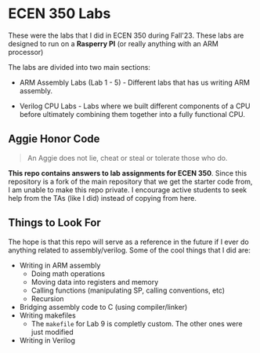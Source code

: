 # ECEN 350 Labs

These were the labs that I did in ECEN 350 during Fall'23. These labs are designed to run on a **Rasperry PI** (or really anything with an ARM processor)

The labs are divided into two main sections:

- ARM Assembly Labs (Lab 1 - 5) - Different labs that has us writing ARM assembly.

- Verilog CPU Labs - Labs where we built different components of a CPU before ultimately combining them together into a fully functional CPU.

## Aggie Honor Code

> An Aggie does not lie, cheat or steal or tolerate those who do.

**This repo contains answers to lab assignments for ECEN 350**. Since this repository is a fork of the main repository that we get the starter code from, I am unable to make this repo private. I encourage active students to seek help from the TAs (like I did) instead of copying from here.

## Things to Look For

The hope is that this repo will serve as a reference in the future if I ever do anything related to assembly/verilog. Some of the cool things that I did are:

- Writing in ARM assembly
  - Doing math operations
  - Moving data into registers and memory
  - Calling functions (manipulating SP, calling conventions, etc)
  - Recursion
- Bridging assembly code to C (using compiler/linker)
- Writing makefiles
  - The `makefile` for Lab 9 is completly custom. The other ones were just modified
- Writing in Verilog